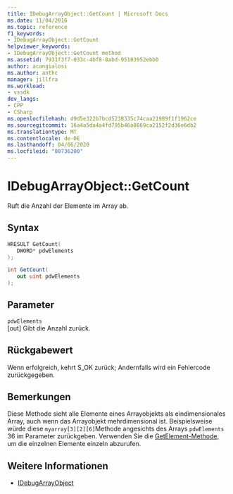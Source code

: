 ```yaml
---
title: IDebugArrayObject::GetCount | Microsoft Docs
ms.date: 11/04/2016
ms.topic: reference
f1_keywords:
- IDebugArrayObject::GetCount
helpviewer_keywords:
- IDebugArrayObject::GetCount method
ms.assetid: 7931f3f7-033c-4bf8-8abd-95183952ebb0
author: acangialosi
ms.author: anthc
manager: jillfra
ms.workload:
- vssdk
dev_langs:
- CPP
- CSharp
ms.openlocfilehash: d9d5e322b7bcd5238335c74caa21989f1f1962ce
ms.sourcegitcommit: 16a4a5da4a4fd795b46a0869ca2152f2d36e6db2
ms.translationtype: MT
ms.contentlocale: de-DE
ms.lasthandoff: 04/06/2020
ms.locfileid: "80736200"
---
```

# <a name="idebugarrayobjectgetcount"></a>IDebugArrayObject::GetCount
Ruft die Anzahl der Elemente im Array ab.

## <a name="syntax"></a>Syntax

```cpp
HRESULT GetCount( 
   DWORD* pdwElements
);
```

```csharp
int GetCount(
   out uint pdwElements
);
```

## <a name="parameters"></a>Parameter
`pdwElements`\
[out] Gibt die Anzahl zurück.

## <a name="return-value"></a>Rückgabewert
 Wenn erfolgreich, kehrt S_OK zurück; Andernfalls wird ein Fehlercode zurückgegeben.

## <a name="remarks"></a>Bemerkungen
 Diese Methode sieht alle Elemente eines Arrayobjekts als eindimensionales Array, auch wenn das Arrayobjekt mehrdimensional ist. Beispielsweise würde diese `myarray[3][2][6]`Methode angesichts des Arrays `pdwElements` 36 im Parameter zurückgeben. Verwenden Sie die [GetElement-Methode,](../../../extensibility/debugger/reference/idebugarrayobject-getelement.md) um die einzelnen Elemente einzeln abzurufen.

## <a name="see-also"></a>Weitere Informationen
- [IDebugArrayObject](../../../extensibility/debugger/reference/idebugarrayobject.md)
